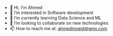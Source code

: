 - 👋 Hi, I’m Ahmed
- 👀 I’m interested in Software development
- 🌱 I’m currently learning Data Science and ML
- 💞️ I’m looking to collaborate on new technologies
- 📫 How to reach me at: ahmedmoeid@gmx.com

<!---
ahmedmoeid/ahmedmoeid is a ✨ special ✨ repository because its `README.md` (this file) appears on your GitHub profile.
You can click the Preview link to take a look at your changes.
--->
